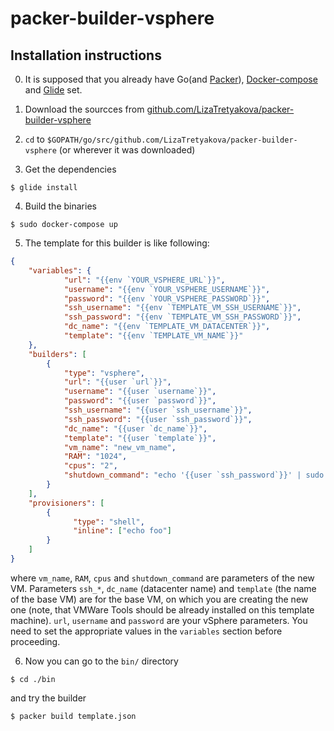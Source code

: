 # packer-builder-vsphere

## Installation instructions

0. It is supposed that you already have Go(and [Packer](https://github.com/hashicorp/packer)), [Docker-compose](https://docs.docker.com/compose/install/) and [Glide](https://github.com/Masterminds/glide) set.

1. Download the sourcces from [github.com/LizaTretyakova/packer-builder-vsphere](github.com/LizaTretyakova/packer-builder-vsphere)

2. `cd` to `$GOPATH/go/src/github.com/LizaTretyakova/packer-builder-vsphere` (or wherever it was downloaded)

3. Get the dependencies
```
$ glide install
```

4. Build the binaries
```
$ sudo docker-compose up
```

5. The template for this builder is like following:
```json
{
    "variables": {
            "url": "{{env `YOUR_VSPHERE_URL`}}",
            "username": "{{env `YOUR_VSPHERE_USERNAME`}}",
            "password": "{{env `YOUR_VSPHERE_PASSWORD`}}",
            "ssh_username": "{{env `TEMPLATE_VM_SSH_USERNAME`}}",
            "ssh_password": "{{env `TEMPLATE_VM_SSH_PASSWORD`}}",
            "dc_name": "{{env `TEMPLATE_VM_DATACENTER`}}",
            "template": "{{env `TEMPLATE_VM_NAME`}}"
    },
    "builders": [
        {
            "type": "vsphere",
            "url": "{{user `url`}}",
            "username": "{{user `username`}}",
            "password": "{{user `password`}}",
            "ssh_username": "{{user `ssh_username`}}",
            "ssh_password": "{{user `ssh_password`}}",
            "dc_name": "{{user `dc_name`}}",
            "template": "{{user `template`}}",
            "vm_name": "new_vm_name",
            "RAM": "1024",
            "cpus": "2",
            "shutdown_command": "echo '{{user `ssh_password`}}' | sudo -S shutdown -P now"
        } 
    ],
    "provisioners": [
        {
              "type": "shell",
              "inline": ["echo foo"]
        }
    ]
}
```
where `vm_name`, `RAM`, `cpus` and `shutdown_command` are parameters of the new VM. 
Parameters `ssh_*`, `dc_name` (datacenter name) and `template` (the name of the base VM) are for the base VM, 
on which you are creating the new one (note, that VMWare Tools should be already installed on this template machine).
`url`, `username` and `password` are your vSphere parameters.
You need to set the appropriate values in the `variables` section before proceeding.

6. Now you can go to the `bin/` directory
```
$ cd ./bin
```
and try the builder
```
$ packer build template.json
```
